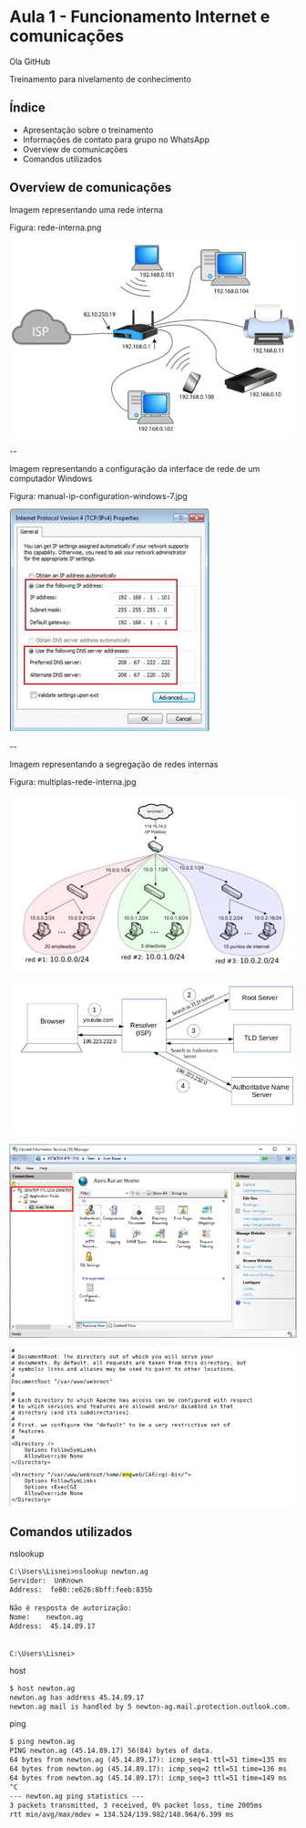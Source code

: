 # Aula 1 - Funcionamento Internet e comunicações

Ola GitHub

Treinamento para nivelamento de conhecimento

## Índice ##

 - Apresentação sobre o treinamento
 - Informações de contato para grupo no WhatsApp
 - Overview de comunicações
 - Comandos utilizados

## Overview de comunicações ##

Imagem representando uma rede interna

Figura: rede-interna.png

![alt rede-interna.png](/Aula-01/img/rede-interna.png)

--

Imagem representando a configuração da interface de rede de um computador Windows

Figura: manual-ip-configuration-windows-7.jpg

![alt manual-ip-configuration-windows-7.jpg](/Aula-01/img/manual-ip-configuration-windows-7.jpg)

--

Imagem representando a segregação de redes internas

Figura: multiplas-rede-interna.jpg

![alt multiplas-rede-interna.jpg](/Aula-01/img/multiplas-rede-interna.jpg)


![alt dns_resolve.png](/Aula-01/img/dns_resolve.png)


![alt iis-10-binding-01.png](/Aula-01/img/iis-10-binding-01.png)


![alt Hr3VC.png](/Aula-01/img/Hr3VC.png)

## Comandos utilizados ##

nslookup

```
C:\Users\Lisnei>nslookup newton.ag
Servidor:  UnKnown
Address:  fe80::e626:8bff:feeb:835b

Não é resposta de autorização:
Nome:    newton.ag
Address:  45.14.89.17


C:\Users\Lisnei>
```

host

```
$ host newton.ag
newton.ag has address 45.14.89.17
newton.ag mail is handled by 5 newton-ag.mail.protection.outlook.com.
```

ping

```
$ ping newton.ag
PING newton.ag (45.14.89.17) 56(84) bytes of data.
64 bytes from newton.ag (45.14.89.17): icmp_seq=1 ttl=51 time=135 ms
64 bytes from newton.ag (45.14.89.17): icmp_seq=2 ttl=51 time=136 ms
64 bytes from newton.ag (45.14.89.17): icmp_seq=3 ttl=51 time=149 ms
^C
--- newton.ag ping statistics ---
3 packets transmitted, 3 received, 0% packet loss, time 2005ms
rtt min/avg/max/mdev = 134.524/139.982/148.964/6.399 ms
```

